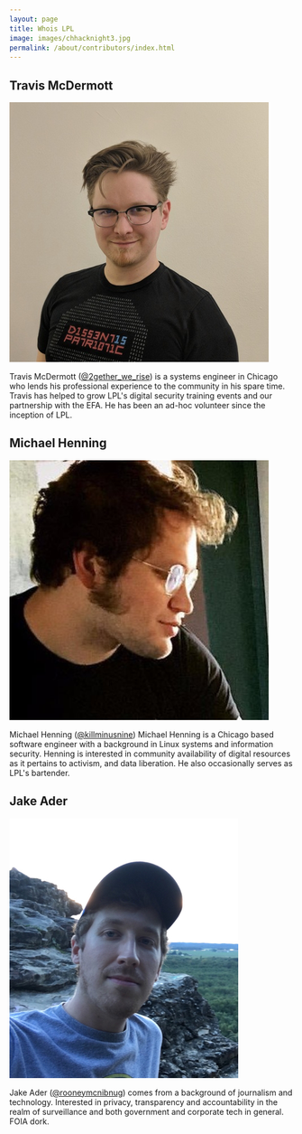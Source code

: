 ```yaml
---
layout: page
title: Whois LPL
image: images/chhacknight3.jpg
permalink: /about/contributors/index.html
---
```


## Travis McDermott
![Travis](/images/Travis.jpg)

Travis McDermott ([@2gether_we_rise](https://twitter.com/2gether_we_rise)) is a systems engineer in Chicago who lends his professional experience to the community in his spare time. Travis has helped to grow LPL's digital security training events and our partnership with the EFA. He has been an ad-hoc volunteer since the inception of LPL.


## Michael Henning
![Michael](/images/Henning.jpg)

Michael Henning ([@killminusnine](https://twitter.com/killminusnine)) Michael Henning is a Chicago based software engineer with a background in Linux systems and information security. Henning is interested in community availability of digital resources as it pertains to activism, and data liberation. He also occasionally serves as LPL's bartender.


## Jake Ader
![Jake](/images/Jake.jpg)

Jake Ader ([@rooneymcnibnug](https://twitter.com/rooneymcnibnug)) comes from a background of journalism and technology. Interested in privacy, transparency and accountability in the realm of surveillance and both government and corporate tech in general. FOIA dork.

